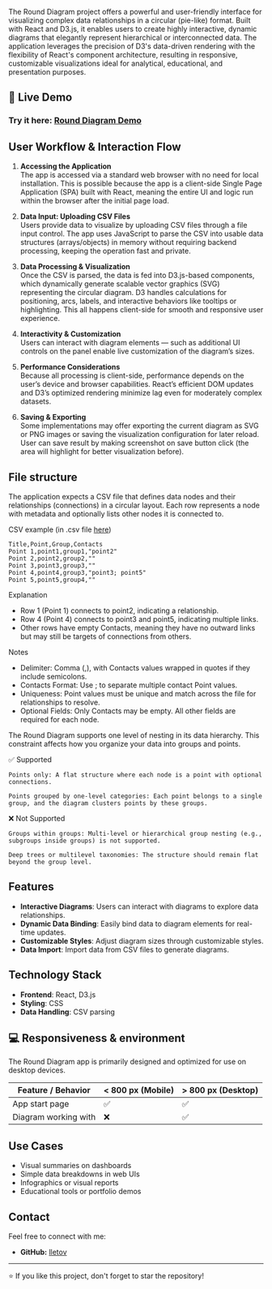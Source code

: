 The Round Diagram project offers a powerful and user-friendly interface for visualizing complex data relationships in a circular (pie-like) format. Built with React and D3.js, it enables users to create highly interactive, dynamic diagrams that elegantly represent hierarchical or interconnected data. The application leverages the precision of D3's data-driven rendering with the flexibility of React's component architecture, resulting in responsive, customizable visualizations ideal for analytical, educational, and presentation purposes.

## 📌 Live Demo

### Try it here: [Round Diagram Demo](https://lletov.github.io/round-diagram/)

## User Workflow & Interaction Flow

1. **Accessing the Application**\
The app is accessed via a standard web browser with no need for local installation. This is possible because the app is a client-side Single Page Application (SPA) built with React, meaning the entire UI and logic run within the browser after the initial page load.

2. **Data Input: Uploading CSV Files**\
Users provide data to visualize by uploading CSV files through a file input control. The app uses JavaScript to parse the CSV into usable data structures (arrays/objects) in memory without requiring backend processing, keeping the operation fast and private.

3. **Data Processing & Visualization**\
Once the CSV is parsed, the data is fed into D3.js-based components, which dynamically generate scalable vector graphics (SVG) representing the circular diagram.
D3 handles calculations for positioning, arcs, labels, and interactive behaviors like tooltips or highlighting. This all happens client-side for smooth and responsive user experience.

4. **Interactivity & Customization**\
Users can interact with diagram elements — such as additional UI controls on the panel enable live customization of the diagram’s sizes.

5. **Performance Considerations**\
Because all processing is client-side, performance depends on the user’s device and browser capabilities. React’s efficient DOM updates and D3’s optimized rendering minimize lag even for moderately complex datasets.

6. **Saving & Exporting**\
Some implementations may offer exporting the current diagram as SVG or PNG images or saving the visualization configuration for later reload.
User can save result by making screenshot on save button click (the area will highlight for better visualization before).

## File structure

The application expects a CSV file that defines data nodes and their relationships (connections) in a circular layout. Each row represents a node with metadata and optionally lists other nodes it is connected to.

CSV example (in .csv file [here](data.csv))
```
Title,Point,Group,Contacts
Point 1,point1,group1,"point2"
Point 2,point2,group2,""
Point 3,point3,group3,""
Point 4,point4,group3,"point3; point5"
Point 5,point5,group4,""
```

Explanation

- Row 1 (Point 1) connects to point2, indicating a relationship.
- Row 4 (Point 4) connects to point3 and point5, indicating multiple links.
- Other rows have empty Contacts, meaning they have no outward links but may still be targets of connections from others.

 Notes
- Delimiter: Comma (,), with Contacts values wrapped in quotes if they include semicolons.
- Contacts Format: Use ; to separate multiple contact Point values.
- Uniqueness: Point values must be unique and match across the file for relationships to resolve.
- Optional Fields: Only Contacts may be empty. All other fields are required for each node.

The Round Diagram supports one level of nesting in its data hierarchy. This constraint affects how you organize your data into groups and points.

✅ Supported

    Points only: A flat structure where each node is a point with optional connections.

    Points grouped by one-level categories: Each point belongs to a single group, and the diagram clusters points by these groups.

❌ Not Supported

    Groups within groups: Multi-level or hierarchical group nesting (e.g., subgroups inside groups) is not supported.

    Deep trees or multilevel taxonomies: The structure should remain flat beyond the group level.

## Features

- **Interactive Diagrams**: Users can interact with diagrams to explore data relationships.
- **Dynamic Data Binding**: Easily bind data to diagram elements for real-time updates.
- **Customizable Styles**: Adjust diagram sizes through customizable styles.
- **Data Import**: Import data from CSV files to generate diagrams.

## Technology Stack

- **Frontend**: React, D3.js
- **Styling**: CSS
- **Data Handling**: CSV parsing

## 💻 Responsiveness & environment

The Round Diagram app is primarily designed and optimized for use on desktop devices.

| Feature / Behavior             | < 800 px (Mobile) | > 800 px (Desktop) |
|-------------------------------|-------------------|---------------------|
| App start page                | ✅                | ✅                  |
| Diagram working with          | ❌                | ✅                  |

## Use Cases

- Visual summaries on dashboards
- Simple data breakdowns in web UIs
- Infographics or visual reports
- Educational tools or portfolio demos


## Contact

Feel free to connect with me:
- **GitHub:** [lletov](https://github.com/lletov)

---

⭐ If you like this project, don't forget to star the repository!